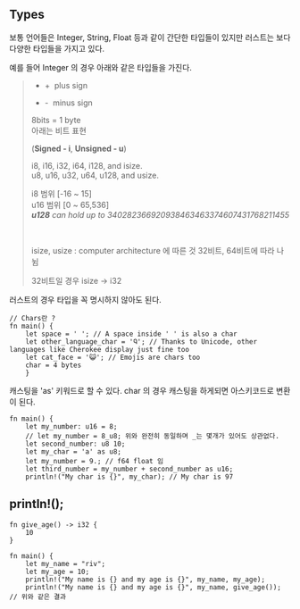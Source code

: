 ## Types

보통 언어들은 Integer, String, Float 등과 같이 간단한 타입들이 있지만 러스트는
보다 다양한 타입들을 가지고 있다.

예를 들어 Integer 의 경우 아래와 같은 타입들을 가진다.

>  + +&#160; plus sign
>  - -&#160; minus sign
> 
> 8bits = 1 byte  
> 아래는 비트 표현
> 
> (**Signed - i**, **Unsigned - u**)
> 
> i8, i16, i32, i64, i128, and isize. <br>
> u8, u16, u32, u64, u128, and usize. 
> 
> i8 범위 [-16 ~ 15]  
> u16 범위 [0 ~ 65,536]  
> _**u128** can hold up to 340282366920938463463374607431768211455_
>
> <br>
> 
> isize, usize : computer architecture 에 따른 것
> 32비트, 64비트에 따라 나뉨
> 
> 32비트일 경우 isize -> i32
> 

러스트의 경우 타입을 꼭 명시하지 않아도 된다.


```
// Chars란 ?
fn main() {
    let space = ' '; // A space inside ' ' is also a char
    let other_language_char = 'Ꮔ'; // Thanks to Unicode, other languages like Cherokee display just fine too
    let cat_face = '😺'; // Emojis are chars too
    char = 4 bytes
    }
```

캐스팅을 'as' 키워드로 할 수 있다.
char 의 경우 캐스팅을 하게되면 아스키코드로 변환이 된다.

```
fn main() {
    let my_number: u16 = 8;
    // let my_number = 8_u8; 위와 완전히 동일하며 _는 몇개가 있어도 상관없다.
    let second_number: u8 10;
    let my_char = 'a' as u8;
    let my_number = 9.; // f64 float 임
    let third_number = my_number + second_number as u16;
    println!("My char is {}", my_char); // My char is 97
```

## println!();

```
fn give_age() -> i32 {
    10
}

fn main() {
    let my_name = "riv";
    let my_age = 10;
    println!("My name is {} and my age is {}", my_name, my_age);
    println!("My name is {} and my age is {}", my_name, give_age()); // 위와 같은 결과
```

